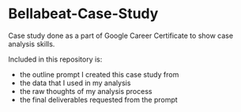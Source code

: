 # Bellabeat-Case-Study
Case study done as a part of Google Career Certificate to show case analysis skills.

Included in this repository is:
* the outline prompt I created this case study from
* the data that I used in my analysis
* the raw thoughts of my analysis process
* the final deliverables requested from the prompt
